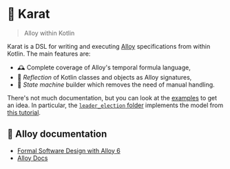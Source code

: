 # 💎 Karat

> Alloy within Kotlin

Karat is a DSL for writing and executing [Alloy](https://alloytools.org/) specifications from within Kotlin. The main features are:

- 🕰️ Complete coverage of Alloy's temporal formula language,
- 🧱 _Reflection_ of Kotlin classes and objects as Alloy signatures,
- 🤖 _State machine_ builder which removes the need of manual handling.

There's not much documentation, but you can look at the [examples](https://github.com/47degrees/karat/tree/main/examples/src/main/kotlin/karat/reflect) to get an idea.
In particular, the [`leader_election` folder](https://github.com/47degrees/karat/tree/main/examples/src/main/kotlin/karat/reflect/leader_election)
implements the model from [this tutorial](https://haslab.github.io/formal-software-design/protocol-design/index.html).

## 📖 Alloy documentation

- [Formal Software Design with Alloy 6](https://haslab.github.io/formal-software-design/index.html)
- [Alloy Docs](https://alloy.readthedocs.io/en/latest/)